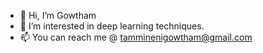 - 👋 Hi, I’m Gowtham
- 👀 I’m interested in deep learning techniques.
- 📫 You can reach me @ tamminenigowtham@gmail.com

